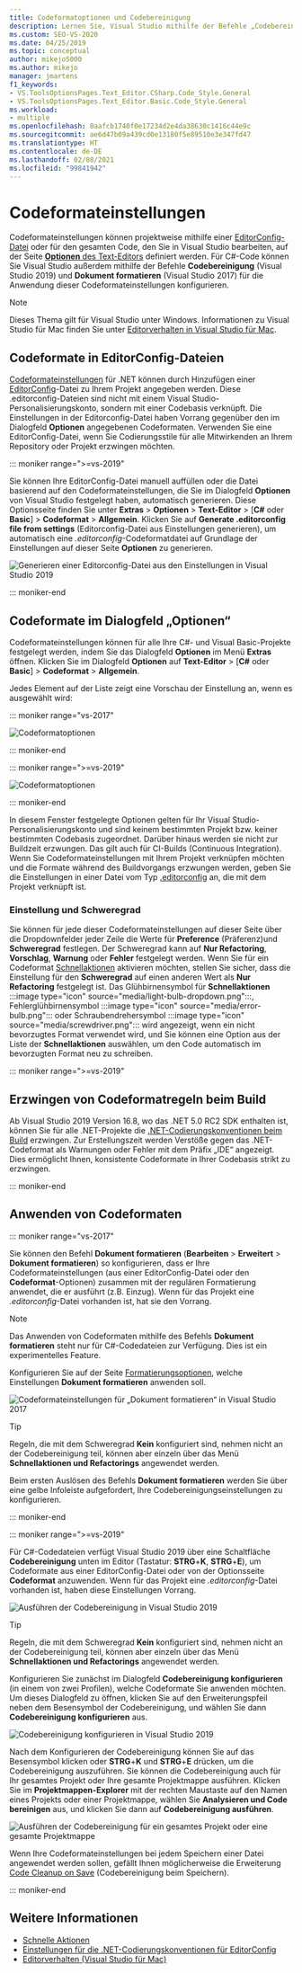 ```yaml
---
title: Codeformatoptionen und Codebereinigung
description: Lernen Sie, Visual Studio mithilfe der Befehle „Codebereinigung“ (Visual Studio 2019) und „Dokument formatieren“ (Visual Studio 2017) zur Anwendung von Codeformateinstellungen zu konfigurieren.
ms.custom: SEO-VS-2020
ms.date: 04/25/2019
ms.topic: conceptual
author: mikejo5000
ms.author: mikejo
manager: jmartens
f1_keywords:
- VS.ToolsOptionsPages.Text_Editor.CSharp.Code_Style.General
- VS.ToolsOptionsPages.Text_Editor.Basic.Code_Style.General
ms.workload:
- multiple
ms.openlocfilehash: 0aafcb1740f0e17234d2e4da38630c1416c44e9c
ms.sourcegitcommit: ae6d47b09a439cd0e13180f5e89510e3e347fd47
ms.translationtype: HT
ms.contentlocale: de-DE
ms.lasthandoff: 02/08/2021
ms.locfileid: "99841942"
---
```

# <a name="code-style-preferences"></a>Codeformateinstellungen

Codeformateinstellungen können projektweise mithilfe einer [EditorConfig-Datei](#code-styles-in-editorconfig-files) oder für den gesamten Code, den Sie in Visual Studio bearbeiten, auf der Seite [**Optionen** des Text-Editors](#code-styles-in-the-options-dialog-box) definiert werden. Für C#-Code können Sie Visual Studio außerdem mithilfe der Befehle **Codebereinigung** (Visual Studio 2019) und **Dokument formatieren** (Visual Studio 2017) für die Anwendung dieser Codeformateinstellungen konfigurieren.

> [!NOTE]
> Dieses Thema gilt für Visual Studio unter Windows. Informationen zu Visual Studio für Mac finden Sie unter [Editorverhalten in Visual Studio für Mac](/visualstudio/mac/editor-behavior).

## <a name="code-styles-in-editorconfig-files"></a>Codeformate in EditorConfig-Dateien

[Codeformateinstellungen](create-portable-custom-editor-options.md) für .NET können durch Hinzufügen einer [EditorConfig](/dotnet/fundamentals/code-analysis/code-style-rule-options)-Datei zu Ihrem Projekt angegeben werden. Diese .editorconfig-Dateien sind nicht mit einem Visual Studio-Personalisierungskonto, sondern mit einer Codebasis verknüpft. Die Einstellungen in der Editorconfig-Datei haben Vorrang gegenüber den im Dialogfeld **Optionen** angegebenen Codeformaten. Verwenden Sie eine EditorConfig-Datei, wenn Sie Codierungsstile für alle Mitwirkenden an Ihrem Repository oder Projekt erzwingen möchten.

::: moniker range=">=vs-2019"

Sie können Ihre EditorConfig-Datei manuell auffüllen oder die Datei basierend auf den Codeformateinstellungen, die Sie im Dialogfeld **Optionen** von Visual Studio festgelegt haben, automatisch generieren. Diese Optionsseite finden Sie unter **Extras** > **Optionen** > **Text-Editor** > [**C#** oder **Basic**] > **Codeformat** > **Allgemein**. Klicken Sie auf **Generate .editorconfig file from settings** (Editorconfig-Datei aus Einstellungen generieren), um automatisch eine *.editorconfig*-Codeformatdatei auf Grundlage der Einstellungen auf dieser Seite **Optionen** zu generieren.

![Generieren einer Editorconfig-Datei aus den Einstellungen in Visual Studio 2019](media/vs-2019/generate-editorconfig-file-small.png)

::: moniker-end

## <a name="code-styles-in-the-options-dialog-box"></a>Codeformate im Dialogfeld „Optionen“

Codeformateinstellungen können für alle Ihre C#- und Visual Basic-Projekte festgelegt werden, indem Sie das Dialogfeld **Optionen** im Menü **Extras** öffnen. Klicken Sie im Dialogfeld **Optionen** auf **Text-Editor** > [**C#** oder **Basic**] > **Codeformat** > **Allgemein**.

Jedes Element auf der Liste zeigt eine Vorschau der Einstellung an, wenn es ausgewählt wird:

::: moniker range="vs-2017"

![Codeformatoptionen](media/code-style-quick-actions-dialog.png)

::: moniker-end

::: moniker range=">=vs-2019"

![Codeformatoptionen](media/vs-2019/code-style-quick-actions-dialog.png)

::: moniker-end

In diesem Fenster festgelegte Optionen gelten für Ihr Visual Studio-Personalisierungskonto und sind keinem bestimmten Projekt bzw. keiner bestimmten Codebasis zugeordnet. Darüber hinaus werden sie nicht zur Buildzeit erzwungen. Das gilt auch für CI-Builds (Continuous Integration). Wenn Sie Codeformateinstellungen mit Ihrem Projekt verknüpfen möchten und die Formate während des Buildvorgangs erzwungen werden, geben Sie die Einstellungen in einer Datei vom Typ [.editorconfig](#code-styles-in-editorconfig-files) an, die mit dem Projekt verknüpft ist.

### <a name="preference-and-severity"></a>Einstellung und Schweregrad

Sie können für jede dieser Codeformateinstellungen auf dieser Seite über die Dropdownfelder jeder Zeile die Werte für **Preference** (Präferenz)und **Schweregrad** festlegen. Der Schweregrad kann auf **Nur Refactoring**, **Vorschlag**, **Warnung** oder **Fehler** festgelegt werden. Wenn Sie für ein Codeformat [Schnellaktionen](../ide/quick-actions.md) aktivieren möchten, stellen Sie sicher, dass die Einstellung für den **Schweregrad** auf einen anderen Wert als **Nur Refactoring** festgelegt ist. Das Glühbirnensymbol für **Schnellaktionen** :::image type="icon" source="media/light-bulb-dropdown.png":::, Fehlerglühbirnensymbol :::image type="icon" source="media/error-bulb.png"::: oder Schraubendrehersymbol :::image type="icon" source="media/screwdriver.png"::: wird angezeigt, wenn ein nicht bevorzugtes Format verwendet wird, und Sie können eine Option aus der Liste der **Schnellaktionen** auswählen, um den Code automatisch im bevorzugten Format neu zu schreiben.

::: moniker range=">=vs-2019"

## <a name="enforce-code-styles-on-build"></a>Erzwingen von Codeformatregeln beim Build

Ab Visual Studio 2019 Version 16.8, wo das .NET 5.0 RC2 SDK enthalten ist, können Sie für alle .NET-Projekte die [.NET-Codierungskonventionen beim Build](/dotnet/fundamentals/productivity/code-analysis#code-style-analysis) erzwingen. Zur Erstellungszeit werden Verstöße gegen das .NET-Codeformat als Warnungen oder Fehler mit dem Präfix „IDE“ angezeigt. Dies ermöglicht Ihnen, konsistente Codeformate in Ihrer Codebasis strikt zu erzwingen.

::: moniker-end

## <a name="apply-code-styles"></a>Anwenden von Codeformaten

::: moniker range="vs-2017"

Sie können den Befehl **Dokument formatieren** (**Bearbeiten** > **Erweitert** > **Dokument formatieren**) so konfigurieren, dass er Ihre Codeformateinstellungen (aus einer EditorConfig-Datei oder den **Codeformat**-Optionen) zusammen mit der regulären Formatierung anwendet, die er ausführt (z.B. Einzug). Wenn für das Projekt eine *.editorconfig*-Datei vorhanden ist, hat sie den Vorrang.

> [!NOTE]
> Das Anwenden von Codeformaten mithilfe des Befehls **Dokument formatieren** steht nur für C#-Codedateien zur Verfügung. Dies ist ein experimentelles Feature.

Konfigurieren Sie auf der Seite [Formatierungsoptionen](reference/options-text-editor-csharp-formatting.md#format-document-settings), welche Einstellungen **Dokument formatieren** anwenden soll.

![Codeformateinstellungen für „Dokument formatieren“ in Visual Studio 2017](media/format-document-settings-experiment.png)

> [!TIP]
> Regeln, die mit dem Schweregrad **Kein** konfiguriert sind, nehmen nicht an der Codebereinigung teil, können aber einzeln über das Menü **Schnellaktionen und Refactorings** angewendet werden.

Beim ersten Auslösen des Befehls **Dokument formatieren** werden Sie über eine gelbe Infoleiste aufgefordert, Ihre Codebereinigungseinstellungen zu konfigurieren.

::: moniker-end

::: moniker range=">=vs-2019"

Für C#-Codedateien verfügt Visual Studio 2019 über eine Schaltfläche **Codebereinigung** unten im Editor (Tastatur: **STRG**+**K**, **STRG**+**E**), um Codeformate aus einer EditorConfig-Datei oder von der Optionsseite **Codeformat** anzuwenden. Wenn für das Projekt eine *.editorconfig*-Datei vorhanden ist, haben diese Einstellungen Vorrang.

![Ausführen der Codebereinigung in Visual Studio 2019](media/execute-code-cleanup.png)

> [!TIP]
> Regeln, die mit dem Schweregrad **Kein** konfiguriert sind, nehmen nicht an der Codebereinigung teil, können aber einzeln über das Menü **Schnellaktionen und Refactorings** angewendet werden.

Konfigurieren Sie zunächst im Dialogfeld **Codebereinigung konfigurieren** (in einem von zwei Profilen), welche Codeformate Sie anwenden möchten. Um dieses Dialogfeld zu öffnen, klicken Sie auf den Erweiterungspfeil neben dem Besensymbol der Codebereinigung, und wählen Sie dann **Codebereinigung konfigurieren** aus.

![Codebereinigung konfigurieren in Visual Studio 2019](media/configure-code-cleanup.png)

Nach dem Konfigurieren der Codebereinigung können Sie auf das Besensymbol klicken oder **STRG**+**K** und **STRG**+**E** drücken, um die Codebereinigung auszuführen. Sie können die Codebereinigung auch für Ihr gesamtes Projekt oder Ihre gesamte Projektmappe ausführen. Klicken Sie im **Projektmappen-Explorer** mit der rechten Maustaste auf den Namen eines Projekts oder einer Projektmappe, wählen Sie **Analysieren und Code bereinigen** aus, und klicken Sie dann auf **Codebereinigung ausführen**.

![Ausführen der Codebereinigung für ein gesamtes Projekt oder eine gesamte Projektmappe](media/run-code-cleanup-project-solution.png)

Wenn Ihre Codeformateinstellungen bei jedem Speichern einer Datei angewendet werden sollen, gefällt Ihnen möglicherweise die Erweiterung [Code Cleanup on Save](https://marketplace.visualstudio.com/items?itemName=MadsKristensen.CodeCleanupOnSave) (Codebereinigung beim Speichern).

::: moniker-end

## <a name="see-also"></a>Weitere Informationen

- [Schnelle Aktionen](../ide/quick-actions.md)
- [Einstellungen für die .NET-Codierungskonventionen für EditorConfig](/dotnet/fundamentals/code-analysis/code-style-rule-options)
- [Editorverhalten (Visual Studio für Mac)](/visualstudio/mac/editor-behavior)
